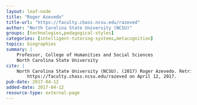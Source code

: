 ```yaml
---
layout: leaf-node
title: "Roger Azevedo"
title-url: "https://faculty.chass.ncsu.edu/razeved"
author: "North Carolina State University (NCSU)"
groups: [technologies,pedagogical-styles]
categories: [intelligent-tutoring-systems,metacognition]
topics: biographies
summary: |
    Professor, College of Humanities and Social Sciences
    North Carolina State University
cite: |
    North Carolina State University (NCSU). (2017) Roger Azevedo. Retrieved from:
        https://faculty.chass.ncsu.edu/razeved on April 12, 2017.
pub-date: 2017-04-12
added-date: 2017-04-12
resource-type: external-page
---
```

